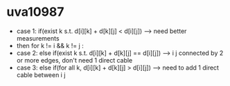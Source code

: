 # uva10987
- case 1: if(exist k s.t. d[i][k] + d[k][j] < d[i][j]) --> need better measurements
- then for k != i && k != j :
- case 2: else if(exist k s.t. d[i][k] + d[k][j] == d[i][j]) --> i j connected by 2 or more edges, don't need 1 direct cable
- case 3: else if(for all k, d[i][k] + d[k][j] > d[i][j]) --> need to add 1 direct cable between i j
